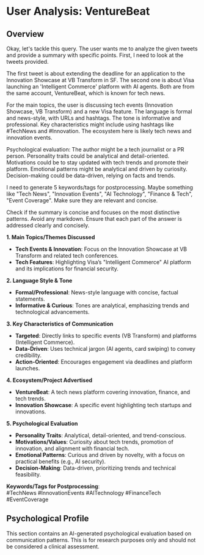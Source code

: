 # User Analysis: VentureBeat

## Overview

<think>
Okay, let's tackle this query. The user wants me to analyze the given tweets and provide a summary with specific points. First, I need to look at the tweets provided.

The first tweet is about extending the deadline for an application to the Innovation Showcase at VB Transform in SF. The second one is about Visa launching an 'Intelligent Commerce' platform with AI agents. Both are from the same account, VentureBeat, which is known for tech news.

For the main topics, the user is discussing tech events (Innovation Showcase, VB Transform) and a new Visa feature. The language is formal and news-style, with URLs and hashtags. The tone is informative and professional. Key characteristics might include using hashtags like #TechNews and #Innovation. The ecosystem here is likely tech news and innovation events.

Psychological evaluation: The author might be a tech journalist or a PR person. Personality traits could be analytical and detail-oriented. Motivations could be to stay updated with tech trends and promote their platform. Emotional patterns might be analytical and driven by curiosity. Decision-making could be data-driven, relying on facts and trends.

I need to generate 5 keywords/tags for postprocessing. Maybe something like "Tech News", "Innovation Events", "AI Technology", "Finance & Tech", "Event Coverage". Make sure they are relevant and concise.

Check if the summary is concise and focuses on the most distinctive patterns. Avoid any markdown. Ensure that each part of the answer is addressed clearly and concisely.
</think>

**1. Main Topics/Themes Discussed**  
- **Tech Events & Innovation**: Focus on the Innovation Showcase at VB Transform and related tech conferences.  
- **Tech Features**: Highlighting Visa’s "Intelligent Commerce" AI platform and its implications for financial security.  

**2. Language Style & Tone**  
- **Formal/Professional**: News-style language with concise, factual statements.  
- **Informative & Curious**: Tones are analytical, emphasizing trends and technological advancements.  

**3. Key Characteristics of Communication**  
- **Targeted**: Directly links to specific events (VB Transform) and platforms (Intelligent Commerce).  
- **Data-Driven**: Uses technical jargon (AI agents, card swiping) to convey credibility.  
- **Action-Oriented**: Encourages engagement via deadlines and platform launches.  

**4. Ecosystem/Project Advertised**  
- **VentureBeat**: A tech news platform covering innovation, finance, and tech trends.  
- **Innovation Showcase**: A specific event highlighting tech startups and innovations.  

**5. Psychological Evaluation**  
- **Personality Traits**: Analytical, detail-oriented, and trend-conscious.  
- **Motivations/Values**: Curiosity about tech trends, promotion of innovation, and alignment with financial tech.  
- **Emotional Patterns**: Curious and driven by novelty, with a focus on practical benefits (e.g., AI security).  
- **Decision-Making**: Data-driven, prioritizing trends and technical feasibility.  

**Keywords/Tags for Postprocessing**:  
#TechNews #InnovationEvents #AITechnology #FinanceTech #EventCoverage

## Psychological Profile

This section contains an AI-generated psychological evaluation based on communication patterns. This is for research purposes only and should not be considered a clinical assessment.
